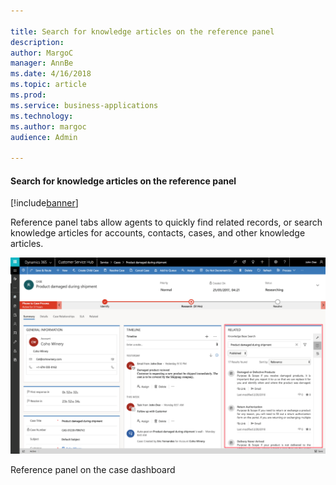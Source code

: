 ```yaml
---

title: Search for knowledge articles on the reference panel
description: 
author: MargoC
manager: AnnBe
ms.date: 4/16/2018
ms.topic: article
ms.prod: 
ms.service: business-applications
ms.technology: 
ms.author: margoc
audience: Admin

---
```

#### Search for knowledge articles on the reference panel

[!include[banner](../../../includes/banner.md)]


Reference panel tabs allow agents to quickly find related records, or search
knowledge articles for accounts, contacts, cases, and other knowledge articles.

![A screenshot of the reference panel on the case dashboard](media/search-for-knowledge-articles-on-the-reference-panel-1.png "A screenshot of the reference panel on the case dashboard")
<!-- picture -->


Reference panel on the case dashboard


